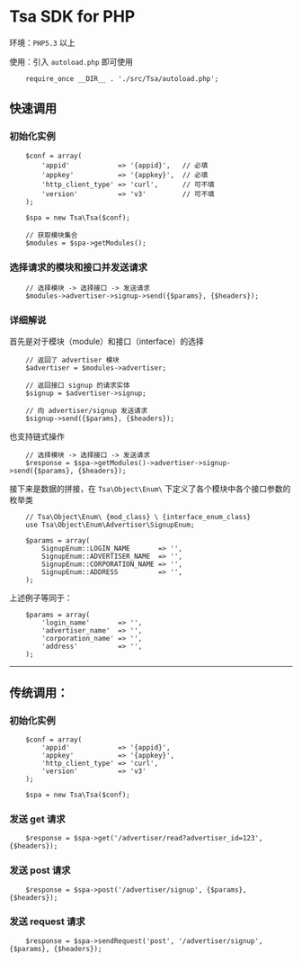 # Tsa SDK for PHP

环境：`PHP5.3` 以上






使用：引入 `autoload.php` 即可使用

```
    require_once __DIR__ . './src/Tsa/autoload.php';
```

## 快速调用

### 初始化实例

```
    $conf = array(
        'appid'            => '{appid}',   // 必填
        'appkey'           => '{appkey}',  // 必填
        'http_client_type' => 'curl',      // 可不填
        'version'          => 'v3'         // 可不填
    );

    $spa = new Tsa\Tsa($conf);

    // 获取模块集合
    $modules = $spa->getModules();
```

### 选择请求的模块和接口并发送请求

```
    // 选择模块 -> 选择接口 -> 发送请求
    $modules->advertiser->signup->send({$params}, {$headers});
```

### 详细解说

首先是对于模块（module）和接口（interface）的选择

```
    // 返回了 advertiser 模块
    $advertiser = $modules->advertiser;

    // 返回接口 signup 的请求实体
    $signup = $advertiser->signup;

    // 向 advertiser/signup 发送请求
    $signup->send({$params}, {$headers});
```

也支持链式操作

```
    // 选择模块 -> 选择接口 -> 发送请求
    $response = $spa->getModules()->advertiser->signup->send({$params}, {$headers});
```

接下来是数据的拼接，在 `Tsa\Object\Enum\` 下定义了各个模块中各个接口参数的枚举类

```
    // Tsa\Object\Enum\ {mod_class} \ {interface_enum_class}
    use Tsa\Object\Enum\Advertiser\SignupEnum;

    $params = array(
        SignupEnum::LOGIN_NAME       => '',
        SignupEnum::ADVERTISER_NAME  => '',
        SignupEnum::CORPORATION_NAME => '',
        SignupEnum::ADDRESS          => '',
    );
```

上述例子等同于：

```
    $params = array(
        'login_name'       => '',
        'advertiser_name'  => '',
        'corporation_name' => '',
        'address'          => '',
    );
```

---

## 传统调用：

### 初始化实例

```
    $conf = array(
        'appid'            => '{appid}',
        'appkey'           => '{appkey}',
        'http_client_type' => 'curl',
        'version'          => 'v3'
    );

    $spa = new Tsa\Tsa($conf);
```

### 发送 get 请求

```
    $response = $spa->get('/advertiser/read?advertiser_id=123', {$headers});
```

### 发送 post 请求

```
    $response = $spa->post('/advertiser/signup', {$params}, {$headers});
```

### 发送 request 请求

```
    $response = $spa->sendRequest('post', '/advertiser/signup', {$params}, {$headers});
```

